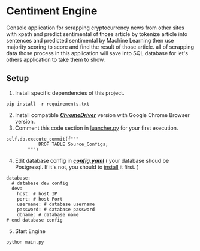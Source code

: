 # Centiment Engine
Console application for scrapping cryptocurrency news from other sites with xpath and predict sentimental of those article by tokenize article into sentences and predicted sentimental by Machine Learning then use majority scoring to score and find the result of those article. all of scrapping data those process in this application will save into SQL database for let's others application to take them to show.

## Setup
1. Install specific dependencies of this project.
```
pip install -r requirements.txt
```
2. Install compatible [***ChromeDriver***](https://chromedriver.chromium.org/downloads) version with Google Chrome Browser version.
3. Comment this code section in [luancher.py](https://github.com/aisudev/SE-Project-Core-Engine/blob/main/src/luancher.py) for your first execution.
```
self.db.execute_commit(f"""
            DROP TABLE Source_Configs;
        """)
```
4. Edit database config in [***config.yaml***](https://github.com/aisudev/SE-Project-Core-Engine/blob/main/src/config/config.yaml) ( your database shoud be Postgresql. If it's not, you should to [install](https://dev.to/shree_j/how-to-install-and-run-psql-using-docker-41j2) it first. )
```
database:
  # database dev config
  dev:
    host: # host IP
    port: # host Port
    username: # database username
    password: # database password
    dbname: # database name
# end database config
```
5. Start Engine
```
python main.py
```
